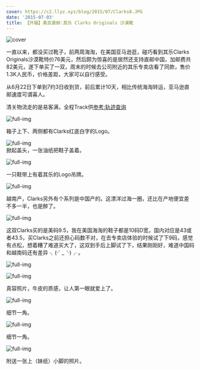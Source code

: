 ```yaml
---
cover: https://c2.llyz.xyz/blog/2015/07/Clarks8.JPG
date: '2015-07-03'
title: 【开箱】美亚直邮:其乐 Clarks Originals 沙漠靴
---
```


![cover](https://c2.llyz.xyz/blog/2015/07/Clarks8.JPG)

一直以来，都没买过靴子，前两周海淘，在美国亚马逊逛，碰巧看到其乐Clarks Originals沙漠靴特价76美元，然后颇为惊喜的是居然还支持直邮中国，加邮费共82美元，遂下单买了一双，周末的时候去公司附近的其乐专卖店看了同款，售价1.3K人民币，价格差距，大家可以自行感受。

从6月22日下单到7约3日收到货，前后累计10天，相比传统海淘转运，亚马逊直邮速度可谓喜人。

清关物流走的是易客满，全程Track供[参考:轨迹查询](https://www.ecmsglobal.com/oms/showtracking?trackingno=APEJFK1010123422&lang=zh)

![full-img](https://c2.llyz.xyz/blog/2015/07/Clarks11.JPG)

箱子上下、两侧都有Clarks红底白字的Logo。

![full-img](https://c2.llyz.xyz/blog/2015/07/Clarks10.JPG)  
掀起盖头，一张油纸把鞋子盖着。

![full-img](https://c2.llyz.xyz/blog/2015/07/Clarks9.JPG)

一只鞋带上有着其乐的Logo吊牌。

![full-img](https://c2.llyz.xyz/blog/2015/07/Clarks3.JPG)

越南产，Clarks另外有个系列是中国产的。这漂洋过海一圈，还比在产地便宜差不多一半，也是醉了。

![full-img](https://c2.llyz.xyz/blog/2015/07/Clarks7.JPG)

这双Clarks买的是美码9.5，我在美国海淘的鞋子都是10码D宽，国内对应是43或者43.5，买Clarks之前还担心码数不对，在去专卖店体验的时候试了下9码，感觉有点松，想着糟了难道买大了，这双到手后上脚试了下，结果刚刚好，难道中国码和越南码还有差异 ╮(╯\_╰)╭ 。

![full-img](https://c2.llyz.xyz/blog/2015/07/Clarks4.JPG)

![full-img](https://c2.llyz.xyz/blog/2015/07/Clarks8.JPG)

真容照片，牛皮的质感，让人第一眼就爱上了。

![full-img](https://c2.llyz.xyz/blog/2015/07/Clarks5.JPG)

细节一角。

![full-img](https://c2.llyz.xyz/blog/2015/07/Clarks6.JPG)

细节一角。

![full-img](https://c2.llyz.xyz/blog/2015/07/Clarks2m.JPG)

附送一张上（妹纸）小脚的照片。
